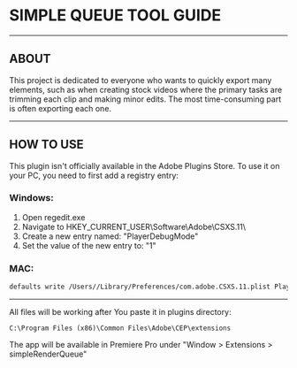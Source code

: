 # SIMPLE QUEUE TOOL GUIDE
---
## ABOUT
This project is dedicated to everyone who wants to quickly export many elements, such as when creating stock videos where the primary tasks are trimming each clip and making minor edits. The most time-consuming part is often exporting each one.

---
## HOW TO USE

This plugin isn't officially available in the Adobe Plugins Store. To use it on your PC, you need to first add a registry entry:
### Windows:
1) Open regedit.exe
2) Navigate to HKEY_CURRENT_USER\Software\Adobe\CSXS.11\
3) Create a new entry named: "PlayerDebugMode" 
4) Set the value of the new entry to: "1"
### MAC:
```sh
defaults write /Users//Library/Preferences/com.adobe.CSXS.11.plist PlayerDebugMode 1
```
---

All files will be working after You paste it in plugins directory:
```
C:\Program Files (x86)\Common Files\Adobe\CEP\extensions
```
The app will be available in Premiere Pro under "Window > Extensions > simpleRenderQueue"
